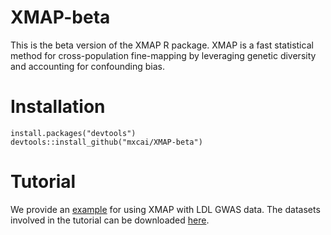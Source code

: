 # XMAP-beta
This is the beta version of the XMAP R package. XMAP is a fast statistical method for cross-population fine-mapping by leveraging genetic diversity and accounting for confounding bias.

# Installation
```
install.packages("devtools")
devtools::install_github("mxcai/XMAP-beta")
```
# Tutorial
We provide an [example](https://github.com/mxcai/XMAP-beta/blob/main/XMAP_example_LDL.ipynb) for using XMAP with LDL GWAS data. The datasets involved in the tutorial can be downloaded [here](https://hkustconnect-my.sharepoint.com/:f:/g/personal/mcaiad_connect_ust_hk/EhJHXBkK_DNBjLFbIPjMeaoBAwy6Jag0SjroUsecs7rHwA?e=mQgw3f).
